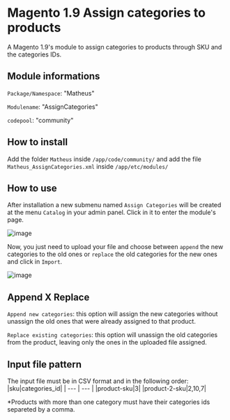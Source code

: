 # Magento 1.9 Assign categories to products
A Magento 1.9's module to assign categories to products through SKU and the categories IDs.

## Module informations
`Package/Namespace`: "Matheus"  

`Modulename`: "AssignCategories"

`codepool`: "community"  

## How to install
Add the folder `Matheus` inside `/app/code/community/` and add the file `Matheus_AssignCategories.xml` inside `/app/etc/modules/`

## How to use
After installation a new submenu named `Assign Categories` will be created at the menu `Catalog` in your admin panel. Click in it to enter the module's page. 

![image](https://user-images.githubusercontent.com/55641441/120094412-8b826b00-c0f6-11eb-9925-06ea8e03e3c5.png)

Now, you just need to upload your file and choose between `append` the new categories to the old ones or `replace` the old categories for the new ones and click in `Import`.

![image](https://user-images.githubusercontent.com/55641441/120094418-9937f080-c0f6-11eb-8553-dbc62e4b2152.png)


## Append X Replace
`Append new categories`: this option will assign the new categories without unassign the old ones that were already assigned to that product.


`Replace existing categories`: this option will unassign the old categories from the product, leaving only the ones in the uploaded file assigned.

## Input file pattern
The input file must be in CSV format and in the following order:
|sku|categories_id|
| --- | --- |
|product-sku|3|
|product-2-sku|2,10,7|

*Products with more than one category must have their categories ids separeted by a comma.
